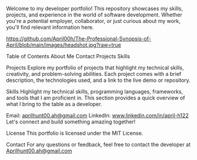 Welcome to my developer portfolio! This repository showcases my skills, projects, and experience in the world of software development. Whether you're a potential employer, collaborator, or just curious about my work, you'll find relevant information here.

https://github.com/April00h/The-Professional-Synopsis-of-April/blob/main/images/headshot.jpg?raw=true



Table of Contents
About Me
Contact
Projects
Skills


Projects
Explore my portfolio of projects that highlight my technical skills, creativity, and problem-solving abilities. Each project comes with a brief description, the technologies used, and a link to the live demo or repository.

Skills
Highlight my technical skills, programming languages, frameworks, and tools that I am proficient in. This section provides a quick overview of what I bring to the table as a developer.


Email: aprilhunt00.ah@gmail.com
LinkedIn: www.linkedin.com/in/april-h122 
Let's connect and build something amazing together!

License
This portfolio is licensed under the MIT License.



Contact For any questions or feedback, feel free to contact the developer at Aprilhunt00.ah@gmail.com
